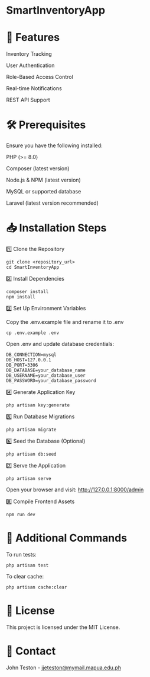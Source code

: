 # SmartInventoryApp

# 🚀 Features

Inventory Tracking

User Authentication

Role-Based Access Control

Real-time Notifications

REST API Support

# 🛠 Prerequisites

Ensure you have the following installed:

PHP (>= 8.0)

Composer (latest version)

Node.js & NPM (latest version)

MySQL or supported database

Laravel (latest version recommended)

# 📥 Installation Steps

1️⃣ Clone the Repository
```
git clone <repository_url>
cd SmartInventoryApp
```
2️⃣ Install Dependencies
```
composer install
npm install
```
3️⃣ Set Up Environment Variables

Copy the .env.example file and rename it to .env
```
cp .env.example .env
```
Open .env and update database credentials:

```
DB_CONNECTION=mysql
DB_HOST=127.0.0.1
DB_PORT=3306
DB_DATABASE=your_database_name
DB_USERNAME=your_database_user
DB_PASSWORD=your_database_password
```

4️⃣ Generate Application Key
```
php artisan key:generate
```
5️⃣ Run Database Migrations
```
php artisan migrate
```
6️⃣ Seed the Database (Optional)
```
php artisan db:seed
```
7️⃣ Serve the Application
```
php artisan serve
```
Open your browser and visit: http://127.0.0.1:8000/admin

8️⃣ Compile Frontend Assets
```
npm run dev
```
# 🔧 Additional Commands

To run tests:
```
php artisan test
```
To clear cache:
```
php artisan cache:clear
```
# 📜 License

This project is licensed under the MIT License.

# 📧 Contact

John Teston - jjeteston@mymail.mapua.edu.ph
